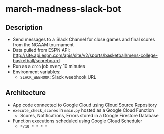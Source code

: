 # march-madness-slack-bot

## Description
- Send messages to a Slack Channel for close games and final scores from the NCAAM tournament
- Data pulled from ESPN API: http://site.api.espn.com/apis/site/v2/sports/basketball/mens-college-basketball/scoreboard
- Run as a `cron` job every 10 minutes
- Environment variables:
    - `SLACK_WEBHOOK`: Slack weebhook URL

## Architecture
- App code connected to Google Cloud using Cloud Source Repository
- `execute_check_scores` in `main.py` hosted as a Google Cloud Function
    - Scores, Notifications, Errors stored in a Google Firestore Database
- Function executions scheduled using Google Cloud Scheduler
    - `*/10 * * * *`

